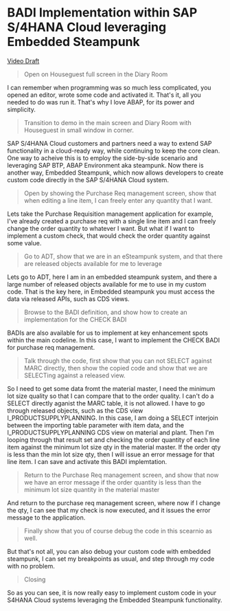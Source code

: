 # BADI Implementation within SAP S/4HANA Cloud leveraging Embedded Steampunk 

[Video Draft](https://sap.sharepoint.com/sites/100499/advocates/Shared%20Documents/Forms/AllItems.aspx?id=%2Fsites%2F100499%2Fadvocates%2FShared%20Documents%2F203%2DProjects%2FTechEd%202021%2FKeynote%20Videos%2FDeveloper%20Keynote%20%2D%20ABAP%20eSteampunk%20BAdI%20%2D%20Rough%20Demo%2Emp4&parent=%2Fsites%2F100499%2Fadvocates%2FShared%20Documents%2F203%2DProjects%2FTechEd%202021%2FKeynote%20Videos)

> Open on Houseguest full screen in the Diary Room

I can remember when programming was so much less complicated, you opened an editor, wrote some code and activated it.  That's it, all you needed to do was run it. That's why I love ABAP, for its power and simplicity. 

> Transition to demo in the main screen and Diary Room with Houseguest in small window in corner. 

SAP S/4HANA Cloud customers and partners need a way to extend SAP functionality in a cloud-ready way, while continuing to keep the core clean.  One way to acheive this is to employ the side-by-side scenario and leveraging SAP BTP, ABAP Environment aka steampunk.  Now there is another way, Embedded Steampunk, which now allows developers to create custom code directly in the SAP S/4HANA Cloud system.

> Open by showing the Purchase Req management screen, show that when editing a line item, I can freely enter any quantity that I want.

Lets take the Purchase Requisition management application for example, I've already created a purchase req with a single line item and I can freely change the order quantity to whatever I want. But what if I want to implement a custom check, that would check the order quantity against some value.

> Go to ADT, show that we are in an eSteampunk system, and that there are released objects available for me to leverage

Lets go to ADT, here I am in an embedded steampunk system, and there a large number of released objects available for me to use in my custom code.  That is the key here, in Embedded steampunk  you must access the data via released APIs, such as CDS views. 

> Browse to the BADI definition, and show how to create an implementation for the CHECK BADI

BADIs are also available for us to implement at key enhancement spots within the main codeline.  In this case, I want to implement the CHECK BADI for purchase req management. 

> Talk through the code, first show that you can not SELECT against MARC directly, then show the copied code and show that we are SELECTing against a released view.

So I need to get some data fromt the material master, I need the minimum lot size quality so that I can compare that to the order quality.  I can't do a SELECT directly aganist the MARC table, it is not allowed.  I have to go through released objects, such as the CDS view I_PRODUCTSUPPLYPLANNING.   In this case, I am doing a SELECT interjoin between the importing table parameter with item data, and the I_PRODUCTSUPPLYPLANNING CDS view on material and plant. Then I'm looping through that result set and checking the order quantity of each line item against the minimum lot size qty in the material master.  If the order qty is less than the min lot size qty, then I will issue an error message for that line item.   I can save and activate this BADI implemtation.

> Return to the Purchase Req management screen, and show that now we have an error message if the order quantity is less than the minimum lot size quantity in the material master

And return to the purchase req management screen, where now if I change the qty, I can see that my check is now executed, and it issues the error message to the application. 

> Finally show that you of course debug the code in this scearnio as well.

But that's not all,  you can also debug your custom code with embedded steampunk, I can set my breakpoints as usual, and step through my code with no problem. 

> Closing

So as you can see, it is now really easy to implement custom code in your S4HANA Cloud systems leveraging the Embedded Steampunk functionality. 



